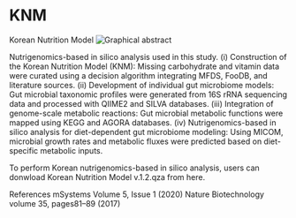 # KNM
Korean Nutrition Model 
![Graphical abstract](https://github.com/user-attachments/assets/1865c27b-f615-4523-9593-204145160baa)

Nutrigenomics-based in silico analysis used in this study. 
(i) Construction of the Korean Nutrition Model (KNM): Missing carbohydrate and vitamin data were curated using a decision algorithm integrating MFDS, FooDB, and literature sources. 
(ii) Development of individual gut microbiome models: Gut microbial taxonomic profiles were generated from 16S rRNA sequencing data and processed with QIIME2 and SILVA databases. 
(iii) Integration of genome-scale metabolic reactions: Gut microbial metabolic functions were mapped using KEGG and AGORA databases. 
(iv) Nutrigenomics-based in silico analysis for diet-dependent gut microbiome modeling: Using MICOM, microbial growth rates and metabolic fluxes were predicted based on diet-specific metabolic inputs. 

To perform Korean nutrigenomics-based in silico analysis, users can donwload Korean Nutrition Model v.1.2.qza from here. 

References
mSystems Volume 5, Issue 1 (2020)
Nature Biotechnology volume 35, pages81–89 (2017)
